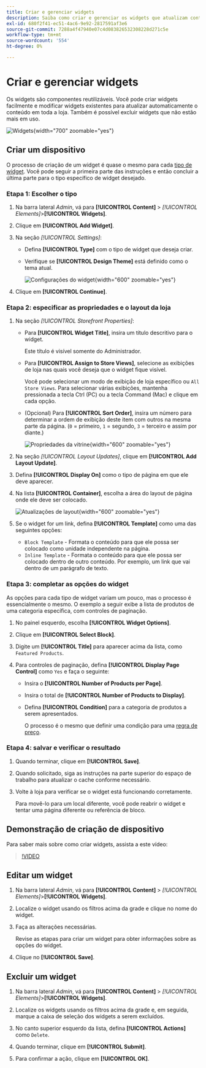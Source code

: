 ```yaml
---
title: Criar e gerenciar widgets
description: Saiba como criar e gerenciar os widgets que atualizam conteúdo automaticamente na sua loja.
exl-id: 680f2f41-ec51-4ac6-9e92-2817591af3e6
source-git-commit: 7288a4f47940e07c4d083826532308228d271c5e
workflow-type: tm+mt
source-wordcount: '554'
ht-degree: 0%

---
```


# Criar e gerenciar widgets

Os widgets são componentes reutilizáveis. Você pode criar widgets facilmente e modificar widgets existentes para atualizar automaticamente o conteúdo em toda a loja. Também é possível excluir widgets que não estão mais em uso.

![Widgets](./assets/widgets.png){width="700" zoomable="yes"}

## Criar um dispositivo

O processo de criação de um widget é quase o mesmo para cada [tipo de widget](widgets.md#widget-types). Você pode seguir a primeira parte das instruções e então concluir a última parte para o tipo específico de widget desejado.

### Etapa 1: Escolher o tipo

1. Na barra lateral _Admin_, vá para **[!UICONTROL Content]** > _[!UICONTROL Elements]_>**[!UICONTROL Widgets]**.

1. Clique em **[!UICONTROL Add Widget]**.

1. Na seção _[!UICONTROL Settings]_:

   - Defina **[!UICONTROL Type]** com o tipo de widget que deseja criar.

   - Verifique se **[!UICONTROL Design Theme]** está definido como o tema atual.

     ![Configurações do widget](./assets/widget-settings.png){width="600" zoomable="yes"}

1. Clique em **[!UICONTROL Continue]**.

### Etapa 2: especificar as propriedades e o layout da loja

1. Na seção _[!UICONTROL Storefront Properties]_:

   - Para **[!UICONTROL Widget Title]**, insira um título descritivo para o widget.

     Este título é visível somente do Administrador.

   - Para **[!UICONTROL Assign to Store Views]**, selecione as exibições de loja nas quais você deseja que o widget fique visível.

     Você pode selecionar um modo de exibição de loja específico ou `All Store Views`. Para selecionar várias exibições, mantenha pressionada a tecla Ctrl (PC) ou a tecla Command (Mac) e clique em cada opção.

   - (Opcional) Para **[!UICONTROL Sort Order]**, insira um número para determinar a ordem de exibição deste item com outros na mesma parte da página. (`0` = primeiro, `1` = segundo, `3` = terceiro e assim por diante.)

     ![Propriedades da vitrine](./assets/widget-storefront-properties.png){width="600" zoomable="yes"}

1. Na seção _[!UICONTROL Layout Updates]_, clique em **[!UICONTROL Add Layout Update]**.

1. Defina **[!UICONTROL Display On]** como o tipo de página em que ele deve aparecer.

1. Na lista **[!UICONTROL Container]**, escolha a área do layout de página onde ele deve ser colocado.

   ![Atualizações de layout](./assets/widget-layout-update-home-page.png){width="600" zoomable="yes"}

1. Se o widget for um link, defina **[!UICONTROL Template]** como uma das seguintes opções:

   - `Block Template` - Formata o conteúdo para que ele possa ser colocado como unidade independente na página.
   - `Inline Template` - Formata o conteúdo para que ele possa ser colocado dentro de outro conteúdo. Por exemplo, um link que vai dentro de um parágrafo de texto.

### Etapa 3: completar as opções do widget

As opções para cada tipo de widget variam um pouco, mas o processo é essencialmente o mesmo. O exemplo a seguir exibe a lista de produtos de uma categoria específica, com controles de paginação.

1. No painel esquerdo, escolha **[!UICONTROL Widget Options]**.

1. Clique em **[!UICONTROL Select Block]**.

1. Digite um **[!UICONTROL Title]** para aparecer acima da lista, como `Featured Products`.

1. Para controles de paginação, defina **[!UICONTROL Display Page Control]** como `Yes` e faça o seguinte:

   - Insira o **[!UICONTROL Number of Products per Page]**.

   - Insira o total de **[!UICONTROL Number of Products to Display]**.

   - Defina **[!UICONTROL Condition]** para a categoria de produtos a serem apresentados.

     O processo é o mesmo que definir uma condição para uma [regra de preço](../merchandising-promotions/price-rules-catalog.md).

### Etapa 4: salvar e verificar o resultado

1. Quando terminar, clique em **[!UICONTROL Save]**.

1. Quando solicitado, siga as instruções na parte superior do espaço de trabalho para atualizar o cache conforme necessário.

1. Volte à loja para verificar se o widget está funcionando corretamente.

   Para movê-lo para um local diferente, você pode reabrir o widget e tentar uma página diferente ou referência de bloco.

## Demonstração de criação de dispositivo

Para saber mais sobre como criar widgets, assista a este vídeo:

>[!VIDEO](https://video.tv.adobe.com/v/3417364?quality=12&learn=on&captions=por_br)

## Editar um widget

1. Na barra lateral _Admin_, vá para **[!UICONTROL Content]** > _[!UICONTROL Elements]_>**[!UICONTROL Widgets]**.

1. Localize o widget usando os filtros acima da grade e clique no nome do widget.

1. Faça as alterações necessárias.

   Revise as etapas para criar um widget para obter informações sobre as opções do widget.

1. Clique no **[!UICONTROL Save]**.

## Excluir um widget

1. Na barra lateral _Admin_, vá para **[!UICONTROL Content]** > _[!UICONTROL Elements]_>**[!UICONTROL Widgets]**.

1. Localize os widgets usando os filtros acima da grade e, em seguida, marque a caixa de seleção dos widgets a serem excluídos.

1. No canto superior esquerdo da lista, defina **[!UICONTROL Actions]** como `Delete`.

1. Quando terminar, clique em **[!UICONTROL Submit]**.

1. Para confirmar a ação, clique em **[!UICONTROL OK]**.
